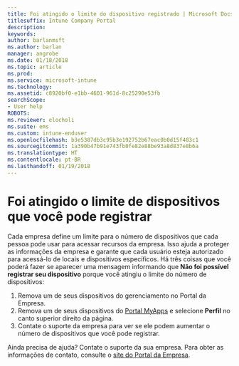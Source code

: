 ```yaml
---
title: Foi atingido o limite do dispositivo registrado | Microsoft Docs
titlesuffix: Intune Company Portal
description: 
keywords: 
author: barlanmsft
ms.author: barlan
manager: angrobe
ms.date: 01/18/2018
ms.topic: article
ms.prod: 
ms.service: microsoft-intune
ms.technology: 
ms.assetid: c8920bf0-e1bb-4601-961d-8c25290e53fb
searchScope:
- User help
ROBOTS: 
ms.reviewer: elocholi
ms.suite: ems
ms.custom: intune-enduser
ms.openlocfilehash: b3e5387db3c95b3e192752b67eac0b0d15f483c1
ms.sourcegitcommit: 1a390b47b91e743fb0fe82e88be93a8d837e8b6a
ms.translationtype: HT
ms.contentlocale: pt-BR
ms.lasthandoff: 01/19/2018
---
```

# <a name="the-limit-of-devices-you-can-register-has-been-reached"></a>Foi atingido o limite de dispositivos que você pode registrar

Cada empresa define um limite para o número de dispositivos que cada pessoa pode usar para acessar recursos da empresa. Isso ajuda a proteger as informações da empresa e garante que cada usuário esteja autorizado para acessá-lo de locais e dispositivos específicos. Há três coisas que você poderá fazer se aparecer uma mensagem informando que **Não foi possível registrar seu dispositivo** porque você atingiu o limite do número de dispositivos:

1. Remova um de seus dispositivos do gerenciamento no Portal da Empresa. 
2. Remova um de seus dispositivos do [Portal MyApps](https://myapps.microsoft.com) e selecione **Perfil** no canto superior direito da página. 
3. Contate o suporte da empresa para ver se ele podem aumentar o número de dispositivos que você pode registrar.

Ainda precisa de ajuda? Contate o suporte da sua empresa. Para obter as informações de contato, consulte o [site do Portal da Empresa](https://portal.manage.microsoft.com#HelpDeskDialog).
